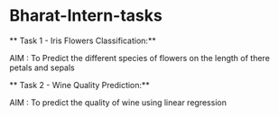 # Bharat-Intern-tasks
** Task 1 - Iris Flowers Classification:**

   AIM : To Predict the different species of flowers on the length of there petals and sepals

** Task 2 - Wine Quality Prediction:**

  AIM : To predict the quality of wine using linear regression
